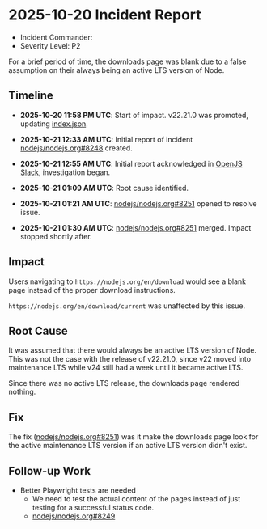 # 2025-10-20 Incident Report

- Incident Commander: <!-- TODO -->
- Severity Level: P2

For a brief period of time, the downloads page was blank due to a false assumption on their always being an active LTS version of Node.

## Timeline

- **2025-10-20 11:58 PM UTC**: Start of impact. v22.21.0 was promoted, updating [index.json](https://nodejs.org/index.json).

- **2025-10-21 12:33 AM UTC**: Initial report of incident [nodejs/nodejs.org#8248](https://github.com/nodejs/nodejs.org/issues/8248) created.

- **2025-10-21 12:55 AM UTC**: Initial report acknowledged in [OpenJS Slack](https://openjs-foundation.slack.com/archives/CVAMEJ4UV/p1761008123880979), investigation began.

- **2025-10-21 01:09 AM UTC**: Root cause identified.

- **2025-10-21 01:21 AM UTC**: [nodejs/nodejs.org#8251](https://github.com/nodejs/nodejs.org/pull/8251) opened to resolve issue.

- **2025-10-21 01:30 AM UTC**: [nodejs/nodejs.org#8251](https://github.com/nodejs/nodejs.org/pull/8251) merged. Impact stopped shortly after.

## Impact

Users navigating to `https://nodejs.org/en/download` would see a blank page instead of the proper download instructions.

`https://nodejs.org/en/download/current` was unaffected by this issue.

## Root Cause

It was assumed that there would always be an active LTS version of Node.
This was not the case with the release of v22.21.0, since v22 moved into maintenance LTS while v24 still had a week until it became active LTS.

Since there was no active LTS release, the downloads page rendered nothing.

## Fix

The fix ([nodejs/nodejs.org#8251](https://github.com/nodejs/nodejs.org/pull/8251)) was it make the downloads page look for the active maintenance LTS version if an active LTS version didn't exist.

## Follow-up Work

- Better Playwright tests are needed
  - We need to test the actual content of the pages instead of just testing for a successful status code.
  - [nodejs/nodejs.org#8249](https://github.com/nodejs/nodejs.org/issues/8249)
